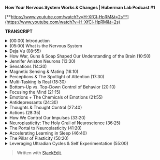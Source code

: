 **How Your Nervous System Works & Changes | Huberman Lab Podcast #1**

[**https://www.youtube.com/watch?v=H-XfCl-HpRM&t=2s**](https://www.youtube.com/watch?v=H-XfCl-HpRM&t=2s)

**TRANSCRIPT**

<details>
<summary>(00:00) Introduction</summary>
-
    
Welcome to the Huberman Lab Podcast where we discuss science and science-based tools for everyday life. (upbeat guitar music) I'm Andrew Huberman and I'm a professor of neurobiology and ophthalmology at Stanford School of Medicine. For today's podcast we're going to talk about the parts list of the nervous system. Now that might sound boring, but these are the bits and pieces that together make up everything about your experience of life, from what you think about to what you feel, what you imagine, and what you accomplish from the day you're born until the day you die. That parts list is really incredible because it has a history associated with it that really provides a window into all sorts of things like engineering, warfare, religion, and philosophy. So I'm going to share with you the parts list that makes up who you are through the lens of some of those other aspects of life and other aspects of the history of the discovery of the nervous system. By the end of this podcast I promise you're going to understand a lot more about how you work and how to apply that knowledge. There's going to be a little bit of story. There's going to be a lot of discussion about the people who made these particular discoveries. There'll be a little bit of technical language. There's no way to avoid that. But at the end you're going to have in hand what will be the equivalent of an entire semester of learning about the nervous system and how you work So a few important points before we get started. I am not a medical doctor. That means I don't prescribe anything. I'm a professor, so sometimes I'll profess things. In fact, I profess a lot of things. We are going to talk about some basic functioning of the nervous system parts and et cetera, but we're also going to talk about how to apply that knowledge. That said, your healthcare, your wellbeing is your responsibility. So anytime we talk about tools please filter it through that responsibility. Talk to a healthcare professional if you're going to explore any new tools or practices and be smart in your pursuit of these new tools. Also wanna emphasize that this podcast and the other things I do on social media are my personal goal of bringing zero cost to consumer information to the general public. It is separate from my role at Stanford University. 
  
In that spirit I really want to thank the sponsors of today's podcast. The first one is Athletic Greens which is an all-in-one drink. It's a greens drink that has vitamins, minerals, probiotics, prebiotics. I've been using Athletic Greens since 2012 so I'm really delighted that they're sponsoring the podcast. The reason I like it is because I like vitamins and minerals, I think they're important to my health and it can be kind of overwhelming to know what to take in that landscape. So by taking one thing that also happens to taste really good I get all the vitamins minerals, et cetera, that I need. There's also a lot of data there now about the importance of the gut microbiome for immune health and for the gut brain access, all these things. And the probiotics and prebiotics are important to me for that reason. If you want to try Athletic Greens you can go to athleticgreens.com/huberman, and put in the code word Huberman at checkout. If you do that they'll send you a year's supply of vitamin D3 and K2. There's a lot in the news lately about the importance of vitamin D3. We can all get vitamin D3 from sunlight but many of us aren't getting enough sunlight. Vitamin D3 has been shown to be relevant to the immune system and the hormone systems, et cetera. So once again that's athleticgreens.com/huberman, enter Huberman at checkout, and you get the year supply of D3 and K2 along with your Athletic Greens. 
  
This podcast is also brought to us by Inside Tracker which is a health monitoring company. It uses blood tests and saliva tests to look at things like DNA and metabolic markers and monitors your hormones, a huge number of different parameters of health that really can only be measured accurately through blood and saliva tests. I use Inside Tracker because I'm a big believer in data. There's a lot of aspects to our biology that can only be accurately measured by way of blood tests and saliva tests. The thing that's really nice about Inside Tracker is that rather than just giving you a bunch of numbers back of the levels of these things in your body, it gives you, through a really simple platform, information about what to do with all those levels of hormones and metabolic markers, et cetera. It also has a feature which is particularly interesting which it measures your inner age, which is more a measure of your biological age as opposed to your chronological age. And all that information is organized so that you can make changes in your nutritional regimes or your exercise regimes and watch how those markers change over time. So if you want to try Inside Tracker you can go to insidetracker.com/huberman and they'll give you 25% off at checkout.
</details>

<details>
<summary>(05:00) What is the Nervous System</summary>
-
    
So let's talk about the nervous system. The reason I say your nervous system and not your brain is because your brain is actually just one piece of this larger, more important thing, frankly, that we call the nervous system. The nervous system includes your brain and your spinal cord but also all the connections between your brain and your spinal cord and the organs of your body. It also includes, very importantly, all the connections between your organs back to your spinal cord and brain. So the way to think about how you function at every level from the moment you're born until the day you die, everything you think and remember and feel and imagine is that your nervous system is this continuous loop of communication between the brain, spinal cord, and body and body, spinal cord, and brain. In fact, we really can't even separate them. It's one continuous loop. You may have heard of something called a Mobius strip. A Mobius strip is almost like one of these impossible figures that no matter which angle you look at it from you can't tell where it starts and where it ends. And that's really how your nervous system is built. That's the structure that allows you to, for instance, deploy immune cells, to release cells that will go kill infection when you're in the presence of infection. Most people just think about that as a function of the immune system but actually it's your nervous system that tells organs like your spleen to release killer cells that go and hunt down those bacterial and viral invaders and gobble them up. If you have a stomach ache, for instance, sure, you feel that in your stomach, but it's really your nervous system that's causing the stomach ache. The ache aspect of it is a nervous system feature. So when we want to talk about experience or we want to talk about how to change the self in any way, we really need to think about the nervous system first. It is fair to say that the nervous system governs all other biological systems of the body, and it's also influenced by those other biological systems. So if we're talking about the nervous system we need to get a little specific about what we mean. It's not just this big loop of wires. In fact, there's a interesting story about that because at the turn of the sort of 1800s to 1900s, it actually was believed that our nervous system was just one giant cell. But two guys, that names aren't super important, but in fairness to their important discovery, Ramon y Cajal, a Spaniard, Camillo Golgi, an Italian guy, figured out how to label or stain the nervous system in a way that revealed, oh my goodness, we're actually made up of trillions of these little cells, nerve cells that are called neurons. And that's what a neuron is. It's just a nerve cell. They also saw that those nerve cells weren't touching one another. They're actually separated by little gaps. And those little gaps you may have heard of before, they're called synapses. Those synapses are where the chemicals from one neuron are kind of spit out or vomited into. And then the next nerve cell detects those chemicals and then passes electricity down its length to the next nerve cell and so forth. So really the way to think about your body and your thoughts and your mind is that you are a flow of electricity, right? There's nothing mystical about this. You're a flow of electricity between these different nerve cells. And depending on which nerve cells are active you might be lifting your arm or lowering your arm. You might be seeing something and perceiving that it's red or you might be seeing something and perceiving that it's green, all depending on which nerve cells are electrically active at a given moment. The example of perceiving red or perceiving green is a particularly good example because so often our experience of the world makes it seem as if these out these things that are happening outside us are actually happening inside us.
</details>

<details>
<summary>Deja Vu (08:55)</summary>
-
    
But the language of the nervous system is just electricity. It's just like a Morse code of some sort or the syllables and words and consonants and vowels of language. It just depends on how they're assembled, what order. And so that brings us to the issue of how the nervous system works. The way to think about how the nervous system works is that our experiences, our memories, everything is sort of like the keys on a piano being played in a particular order, right? If I play the keys on a piano in a particular order and with a particular intensity, that's a given song. We can make that analogous to a given experience. It's not really that the key, you know, A sharp or E flat is the song. It's just one component of the song. So when you hear that, you know, for instance, there's a brain area called the hippocampus, which there is, that's involved in memory. Well, it's involved in memory, but it's not that memories are stored there as, you know, sentences. They're stored there as patterns of electricity in neurons that when repeated, give you the sense that you are experiencing the thing again. In fact, deja vu, the sense that what you're experiencing is so familiar and like something that you've experienced previously is merely that the neurons that were active in one circumstance are now becoming active in the same circumstance again. And so it's really just like hearing the same song maybe not played on a piano but next time on a classical guitar, there's something similar about that song even though it's being played on two different instruments. So I think it's important that people understand the parts of their nervous system, and that it includes so much more than just the brain and that there are these things, neurons and synapses. But really that it's the electrical activity of these neurons that dictates our experience. So if the early 1900s were when these neurons were discovered, certainly a lot has happened since then.
</details>

<details>
<summary>How War, Guns & Soap Shaped Our Understanding of the Brain (10:50)</summary>
-
  
And in that time between the early 1900s and now there's some important events that actually happened in history that gave us insight into how the nervous system works. One of the more surprising ones was actually warfare. So as most everybody knows in warfare people get shot and people often die but many people get shot and they don't die. And in World War One, there were some changes in artillery, in bullets that made for a situation where bullets would enter the body and brain at very discrete locations and would go out the other side of the body or brain and also make a very small hole at that exit location. And in doing so produced a lot of naturally occurring lesions of the nervous system. Now you say, okay, well, how does that relate to neuroscience? Well, unlike previous years where a lot of the artillery would create these big sort of holes as the bullets would blow out of the brain or body, I know this is rather gruesome, when the holes were very discrete they entered at one point and left at another point, they would take out or destroy very discrete bits of neural tissue, of the nervous system. So people were coming back from war with holes in their brain and in other parts of their nervous system that were limited to very specific locations. In addition to that, there was some advancement in the cleaning of wounds that happened so many more people were surviving. What this meant was that neurologists now had a collection of patients that would come back and they'd have holes in very specific locations of their brain. And they'd say things like, well, I can recognize faces but I can't recognize who those faces belong to. I know it's a face, but I don't know who it belongs to. And after that person eventually died the neurologist would figure out, ah, I've had 10 patients that all told me that they couldn't recognize faces. And they all had these bullet holes that went through a particular region of the brain. And that's how we know a lot about how particular brain regions like the hippocampus work. In fact, some of the more amazing examples of this, where people would come back and they, for instance, would speak in complete gibberish whereas previously they could speak normally. And even though they were speaking in complete gibberish they could understand language perfectly. That's how we know that speech and language are actually controlled by separate portions of the nervous system. And there are many examples like that.
</details>

<details>
<summary>Jennifer Aniston Neurons (13:30)</summary>
-
  
People that couldn't recognize the faces of famous people or, and that actually brings us to an interesting example in modern times. Many, many years later in the early 2000s there was actually a paper that was published in the journal "Nature", excellent journal, showing that in a human being, a perfectly healthy human being, there was a neuron that would become electrically active only when the person viewed the picture of Jennifer Aniston, the actress. So literally a neuron that represented Jennifer Aniston, so-called Jennifer Aniston cells, neuroscientists know about the Jennifer Aniston cells. If you can recognize Jennifer Aniston's face you have Jennifer Aniston neurons, and presumably also have neurons that can recognize the faces of other famous and non-famous people. So that indicates that our brain is really a map of our experience. We come into the world and our brain has a kind of bias towards learning particular kinds of things. It's ready to receive information and learn that information, but the brain is really a map of experience.
</details>

<details>
<summary>Sensations (14:30)</summary>
-
  
So let's talk about what experience really is. What does it mean for your brain to work? Well I think it's fair to say that the nervous system really does five things, maybe six. The first one is sensation. So this is important to understand for any and all of you that want to change your nervous system or to apply tools to make your nervous system work better. Sensation is a non-negotiable element of your nervous system. You have neurons in your eye that perceive certain colors of light and certain directions of movement. You have neurons in your skin that perceive particular kinds of touch, like light touch or firm touch or painful touch. You have neurons in your ears that perceive certain sounds. Your entire experience of life is filtered by these, what we call sensory receptors if you want to know what the name is. So this always raises an interesting question. People ask, well, is there much more out there? Is there a lot more happening in the world that I'm not experiencing or that humans aren't experiencing? And the answer of course is yes, there are many species on this planet that are perceiving things that we will never perceive unless we apply technology. The best example I could think of off the top of my head would be something like infrared vision. There are snakes out there, pit vipers and so forth, that can sense heat emissions from other animals. They don't actually see their shape. They sense their heat shape and their heat emissions. Humans can't do that unless of course they put on infrared goggles or something that would allow them to detect those heat emissions.
</details>
  
<details>
<summary>Magnetic Sensing & Mating (16:10)</summary>
-
  
There are turtles and certain species of birds that migrate long distances that can detect magnetic fields because they have neurons, again, it's the nervous system that allows them to do this. So they have neurons in their nose and in their head that allow them to migrate along magnetic fields in order to, as amazing as this sounds, go from one particular location in the ocean, thousands of miles away to all aggregate on one particular beach at a particular time of year so that they can mate, lay eggs, and then wander back off into the sea to die. And then their young will eventually hatch, those cute little turtles will shuffle to the ocean, swim off and go do the exact same thing. They don't migrate that distance by vision. They don't do it by smell. They do it by sensing magnetic fields. And many other species do these incredible things. We don't, humans are not magnetic sensing organisms. We can't do that because we don't have receptors that sense magnetic fields. There's some data that maybe some humans can sense magnetic fields but you should be very skeptical of anyone that's convinced that they can do that with any degree of robustness or accuracy, because even the people that can do this aren't necessarily aware that they can. Maybe a topic for a future podcast. So we have sensation, then we have perception.
</details>

<details>
<summary>Perceptions & The Spotlight of Attention (17:30)</summary>
-
  
Perception is our ability to take what we're sensing and focus on it and make sense of it, to explore it, to remember it. So really perceptions are just whichever sensations we happen to be paying attention to at any moment. And you can do this right now. You can experience perception and the difference between perception and sensation very easily. If, for instance, I tell you to pay attention to the contact of your feet, the bottoms of your feet, with whatever surface they happen to be in contact with, maybe it's shoes, maybe it's the floor, if your feet are up maybe it's air. The moment you place your, what we call the spotlight of attention or the spotlight of perception on your feet. You are now perceiving what was happening there, what was being sensed there. The sensation was happening all along however. So while sensation is not negotiable you can't change your receptors unless you adopt some new technology, perception is under the control of your attention.
</details>

<details>
<summary>Multi-Tasking Is Real (18:30)</summary>
-
  
And the way to think about attention is it's like a spotlight, except it's not one spotlight. You actually have two attentional spotlights. Anyone that tells you you can't multitask, tell them they're wrong. And if they disagree with you tell them to contact me because in old world primates of which humans are, we are able to do what's called covert attention. We can place a spotlight of attention on something, for instance, something we're reading or looking at or someone that we're listening to. And we can place a second spotlight of attention on something we're eating and how it tastes or our child running around in the room or my dog. You can split your attention into two locations but of course you can also bring your attention, that is, your perception, to one particular location. You can dilate your attention kind of like making a spotlight more diffuse or you can make it more concentrated. This is very important to understand if you're going to think about tools to improve your nervous system, whether or not that tool is in the form of a chemical that you decide to take, maybe a supplement to increase some chemical in your brain if that's your choice, or a brain machine device or you're going to try and learn something better by engaging in some focus or motivated pursuit for some period of time each day. Attention is something that is absolutely under your control, in particular when you're rested. And we'll get back to this. But when you are rested, and we'll define rest very clearly, you are able to direct your attention in very deliberate ways.
</details>

<details>
<summary>Bottom-Up vs. Top-Down Control of Behavior (20:10)</summary>
-
  
And that's because we have something in our nervous system which is sort of like a two way street. And that two way street is a communication between the aspects of our nervous system that are reflexive and the aspects of our nervous system that are deliberate. So we all know what it's like to be reflexive. You go through life, you're walking. If you already know how to walk you don't think about your walking. You just walk. And that's because the nervous system wants to pass off as much as it can to reflexive action. That's called bottom up processing. It really just means that information is flowing in through your senses, regardless of what you're perceiving, that information is flowing up and it's directing your activity. But at any moment, for instance, let's say a car screeches in front of you around the corner, and you suddenly pause. You are now moving into deliberate action. You would start looking around in a very deliberate way. The nervous system can be reflexive in its action or it can be deliberate.
</details>

<details>
<summary>Focusing the Mind (21:15)</summary>
-
  
If reflexive action tends to be what we call bottom up, deliberate action and deliberate perceptions and deliberate thoughts are top down. They require some effort and some focus. But that's the point, you can decide to focus your attention and energy on anything you want. You can decide to focus your behavior in any way you want. But it will always feel like it requires some effort and some strain. Whereas when you're in reflexive mode, just walking and talking and eating and doing your thing it's going to feel very easy. And that's because your nervous system basically wired up to be able to do most things easily without much metabolic demand, without consuming much energy. But the moment you try and do something very specific, you're going to feel a sort of mental friction. It's going to be challenging.
</details>

<details>
<summary>Emotions + The Chemicals of Emotions (21:55)</summary>
-
  
So we've got sensations, perceptions, and then we've got things that we call feelings slash emotions. And these get a little complicated because almost all of us, I would hope all of us, are familiar with things like happiness and sadness or boredom or frustration. Scientists argue like crazy, neuroscientists and psychologists and philosophers for that matter, argue like crazy about what these are and how they work. Certainly emotions and feelings are the product of the nervous system. They involve the activity of neurons. But as I mentioned earlier, neurons are electrically active but they also release chemicals. And there's a certain category of chemicals that has a very profound influence on our emotional states. They're called neuromodulators. And those neuromodulators have names that probably you've heard of before. Things like dopamine and serotonin and acetylcholine, epinephrine. Neuromodulators are really interesting because they bias which neurons are likely to be active and which ones are likely to be inactive. A simple way to think about neuromodulators is they are sort of like playlists that you would have on any kind of device where you're going to play particular categories of music. So for instance, dopamine, which is often discussed as the molecule of reward or joy, it is involved in reward. And it does tend to create a sort of upbeat mood when released in appropriate amounts in the brain. But the reason it does that is because it makes certain neurons and neural circuits as we call them more active and others less active. Okay. So serotonin, for instance, is a molecule that when released tends to make us feel really good with what we have, our sort of internal landscape and the resources that we have, whereas dopamine more than being a molecule of reward is really more a molecule of motivation toward things that are outside us and that we want to pursue. And we can look at healthy conditions or situations like being in pursuit of a goal where every time we accomplish something en route to that goal, a little bit of dopamine is released and we feel more motivation, that happens. We can also look at the extreme example of something like mania, where somebody is so relentlessly in pursuit of external things like money and relationships that they're sort of in this delusional state of thinking that they have the resources that they need in order to pursue all these things when in fact they don't. So these neuromodulators can exist in normal levels, low levels, high levels.
</details>

<details>
<summary>Antidepressants (24:30)</summary>
-
  
And that actually gives us a window into a very important aspect of neuroscience history that all of us are impacted by today, which is the discovery of antidepressants and so-called anti-psychotics. In the 1950s, '60s, and '70s, it was discovered that there are compounds, chemicals that can increase or decrease serotonin, that can increase or decrease dopamine. And that led to the development of most of what we call antidepressants. Now, the trick here or the problem is that most of these drugs, especially in the 1950s and '60s, they would reduce serotonin but they would also reduce dopamine or they would increase serotonin, but they would also increase some other neuromodulator chemical. And that's because all these chemical systems in the body, but the neuromodulators in particular, have a lot of receptors. Now, these are different than the receptors we were talking about earlier. The receptors I'm talking about now are sort of like parking spots where dopamine is released. And if it attaches to a receptor, say on the heart, it might make the heart beat faster because there's a certain kind of receptor on the heart. Whereas if dopamine is released and goes and attaches to muscle it might have a completely different effect on the muscle. And in fact, it does. So different receptors on different organs of the body are the ways that these neuromodulators can have all these different effects on different aspects of our biology. This is most salient in the example of some of the antidepressants that have sexual side effects or that blunt appetite or that blunt motivation. You know, many of these which increase serotonin can be very beneficial for people. It can elevate their mood. It can make them feel better. But they also if their, the doses are too high or if that particular drug isn't right for somebody that person experiences challenges with motivation or appetite or libido because serotonin is binding to receptors in the areas of the brain that control those other things as well. So we talked about sensation. We talked about perception. When we talk about feelings, we have to consider these neuromodulators. And we have to consider also that feelings and emotions are contextual. In some cultures showing a lot of joy or a lot of sadness is entirely appropriate, in other cultures it's considered inappropriate. So I don't think it's fair to say that there is a sadness circuit or area of the brain or a happiness circuit or area of the brain. However, it is fair to say that certain chemicals and certain brain circuits tend to be active when we are in motivated states, tend to be active when we are in non-motivated lazy states, tend to be active when we are focused and tend to be active when we are not focused. I want to emphasize also that emotions are something that we generally feel are not under our control. We feel like they kind of geyser up within us and they just kind of happen to us. And that's because they are somewhat reflexive. We don't really set out with a deliberate thought to be happy or a deliberate thought to be sad. We tend to experience them in kind of a passive reflexive way. And that brings us to the next thing, which are thoughts.
</details>

<details>
<summary>Thoughts & Thought Control (27:40)</summary>
-
  
Thoughts are really interesting because in many ways they're like perceptions except that they draw on not just what's happening in the present but also things we remember from the past and things that we anticipate about the future. The other thing about thoughts that's really interesting is that thoughts can be both reflexive, they can just be occurring all the time sort of like pop-up windows on a poorly filtered web browser, or they can be deliberate. We can decide to have a thought. In fact, right now you could decide to have a thought just like you would decide to write something out on a piece of paper. You could decide that you're listening to a podcast, that you are in a particular location. You're not just paying attention to what's happening, you're directing your thought process. And a lot of people don't understand or at least appreciate that the thought patterns and the neural circuits that underlie thoughts can actually be controlled in this deliberate way.
</details>

<details>
<summary>Actions (28:35)</summary>
-
  
And then finally there are actions. Actions or behaviors are perhaps the most important aspect of our nervous system. Because first of all, our behaviors are actually the only thing that are going to create any fossil record of our existence. You know, after we die, the nervous system deteriorates, our skeleton will remain. But it's, you know, in the moment of experiencing something very joyful or something very sad, it can feel so all encompassing that we actually think that it has some meaning beyond that moment. But actually for humans and I think for all species, the sensations, the perceptions and the thoughts and the feelings that we have in our lifespan, none of that is actually carried forward except the ones that we take and we convert into actions such as writing, actions such as words, actions such as engineering new things. And so the fossil record of our species and each one of us is really through action. And that, in part, is why so much of our nervous system is devoted to converting sensation, perceptions, feelings, and thoughts into actions. In fact, the great neuroscientist or physiologist Sherrington won a Nobel prize for his work in mapping some of the circuitry, the connections between nerve cells that give rise to movement. And he said, "Movement is the final common pathway". The other way to think about it is that one of the reasons that our central nervous system, our brain and spinal cord include this stuff in our skull but also connects so heavily to the body is because most everything that we experience, including our thoughts and feelings, was really designed to either impact our behavior or not. And the fact that thoughts allow us to reach into the past and anticipate the future and not just experience what's happening in the moment gave rise to an incredible capacity for us to engage in behaviors that are not just for the moment, they're based on things that we know from the past and that we would like to see in the future. And this aspect of our nervous system, of creating movement, occurs through some very simple pathways. The reflexive pathway basically includes areas of the brain stem we call central pattern generators. When you walk, provided you already know how to walk, you are basically walking because you have these central pattern generators, groups of neurons that generate right foot, left foot, right foot, left foot kind of movement. However, when you decide to move in a particular deliberate way that requires a little more attention you start to engage areas of your brain for top-down processing where your forebrain works from the top down to control those central pattern generators so that maybe it's right foot, right foot, left foot, right foot, right foot, left foot if maybe you're hiking along some rocks or something. And you have to engage in that kind of movement. So movement, just like thoughts, can be either reflexive or deliberate. And when we talk about deliberate I want to be very specific about how your brain works in a deliberate way because it gives rise to a very important feature of the nervous system that we're going to talk about next, which is your ability to change your nervous system. And what I'd like to center on for a second is this notion of what does it mean for the nervous system to do something deliberately? Well, when you do something deliberately, you pay attention, you are bringing your perception to an analysis of three things, duration, how long something is is going to take or should be done, path, what you should be doing, and outcome, if you do something for a given length of time, what's going to happen. Now when you're walking down the street or you're eating or you're just talking reflexively, you're not doing this what I call DPO, duration, path, outcome, type of deliberate function in your brain and nervous system. But the moment you decide to learn something or to resist speaking or to speak up when you would rather be quiet, anytime you're deliberately kind of forcing yourself over a threshold, you're engaging these brain circuits and these nervous system circuits that suddenly make it feel as if something is challenging. Something has changed. Well, what's changed? What's changed is that when you engage in this duration, path, and outcome type of thinking or behavior or way of being you start to recruit these neuromodulators that are released from particular areas of your brain, and also it turns out from your body. and they start cuing to your nervous system. Something's different. Something's different now about what I'm doing. Something's different about what I'm feeling.
</details>

<details>
<summary>How We Control Our Impulses (33:20)</summary>
-
  
Let's give an example where perhaps somebody says something that's triggering to you. You don't like it. And you know you shouldn't respond. You feel like, oh, I shouldn't respond, I shouldn't respond, I shouldn't respond. You're actively suppressing your behavior through top down processing. Your forebrain is actually preventing you from saying the thing that you know you shouldn't say or that maybe you should wait to say or say in a different form. This feels like agitation and stress because you're actually suppressing a circuit. We actually can see examples of what happens when you're not doing this well. Some of the examples come from children. If you look at young children they don't have the forebrain circuitry to engage in this top down processing until they reach age 22, even 25. But in young children, you see this in a really robust way. You'll see they'll be rocking back and forth. It's hard for them to sit still because those central pattern generators are constantly going in the background. Whereas adults can sit still. A kid sees a piece of candy that it wants and will just reach out and grab it. Whereas an adult probably would ask if they could have a piece or wait until they were offered a piece in most cases. People that have damage to the certain areas of the frontal lobes don't have this kind of restriction. They'll just blurt things out. They'll just say things. We all know people like this. Impulsivity is a lack of top down control, a lack of top-down processing. The other thing that will turn off the forebrain and make it harder to top-down processing is a couple of drinks containing alcohol. The removal of inhibition is actually removal of neural inhibition, of nerve cells suppressing the activity of other nerve cells. And so when you look at people that have damage to their frontal lobes or you look at puppies or you look at young children, everything's a stimulus. Everything is a potential interaction for them. And they have a very hard time restricting their behavior and their speech. So a lot of the motor system is designed to just work in a reflexive way. And then when we decide we want to learn something or do something or not do something, we have to engage in this top-down restriction. And it feels like agitation because it's accompanied by the release of a neuromodulator called norepinephrine, which in the body we call adrenaline. And it actually makes us feel agitated. So for those of you that are trying to learn something new or to learn to suppress your responses or be more deliberate and careful in your responses, that is going to feel challenging for a particular reason. It's going to feel challenging because the chemicals in your body that are released in association with that effort are designed to make you feel kind of agitated. That low-level tremor that sometimes people feel when they're really, really angry is actually a chemically induced low-level tremor. And it's the, what I call limbic friction. There's an area of your brain that's involved in our more primitive reflexive responses called the limbic system. And the frontal cortex is in a friction, it's in a tug of war with that system all the time. Unless of course you have damage to the frontal lobe or you've had too much to drink or something. In which case you tend to just say and do whatever.
</details>

<details>
<summary>Neuroplasticity: The Holy Grail of Neuroscience (36:25)</summary>
-
  
And so this is really important to understand because if you want to understand neuroplasticity, you want to understand how to shape your behavior, how to shape your thinking, how to change how you're able to perform in any context, the most important thing to understand is that it requires top-down processing. It requires this feeling of agitation. In fact, I would say the agitation and strain is the entry point to neuroplasticity. So let's take a look at what neuroplasticity is. Let's explore it, not as the way it's normally talked about in modern culture, neuroplasticity, plasticity is great. Well, what exactly do people mean? Plasticity itself is just a process by which neurons can change their connections and the way they work so that you can go from things being very challenging and deliberate, requiring a lot of effort and strain, to them being reflexive. And typically when we hear about plasticity, we're thinking about positive or what I call adaptive plasticity. A lot of plasticity can be induced, for instance by brain damage, but that's generally not the kind of plasticity that we want. So when I say plasticity, unless I say otherwise I mean adaptive plasticity. And in particular most of the neuroplasticity that people want is self-directed plasticity. Because if there's one truism to neuroplasticity, it's that from birth until about age 25 the brain is incredibly plastic. Kids are learning all sorts of things but they can learn it passively. They don't have to work too hard or focus too hard, although focus helps, to learn new things, acquire new languages, acquire new skills. But if you're an adult and you want to change your neural circuitry at the level of emotions or behavior or thoughts or anything really, you absolutely need to ask two important questions. One, what particular aspect of my nervous system am I trying to change? Meaning, am I trying to change my emotions or my perceptions, my sensations? And which ones are available for me to change? And then the second question is how are you going to go about that? What is the structure of a regimen to engage neuroplasticity? And it turns out that the answer to that second question is governed by how awake or how sleepy we are. So let's talk about that next. Neuroplasticity is the ability for these connections in the brain and body to change in response to experience. And what's so incredible about the human nervous system in particular is that we can direct our own neural changes. We can decide that we want to change our brain. In other words, our brain can change itself and our nervous system can change itself. And the same can't be said for other organs of the body. Even though our other organs of the body have some ability to change, they can't direct it. They can't think and decide, you know your gut doesn't say, oh, you know, I want to be able to digest spicy foods better so I'm going to rearrange the connections to be able to do that. Whereas your brain can decide that you want to learn a language or you want to be less emotionally reactive or more emotionally engaged, and you can undergo a series of steps that will allow your brain to make those changes so that eventually it becomes reflexive for you to do that, which is absolutely incredible. For a long time it was thought that neuroplasticity was the unique gift of young animals and humans, that it could only occur when we're young. And in fact, a young brain is incredibly plastic. Children can learn three languages without an accent reflexively, whereas adults, it's very challenging. It takes a lot more effort and strain, a lot more of that duration, path, outcome kind of thinking in order to achieve those plastic changes. We now know, however, that the adult brain can change in response to experience. Nobel prizes were given for the understanding that the young brain can change very dramatically. I think one of the most extreme examples would be for people that are born blind from birth they use the area of their brain that normally would be used for visualizing objects and colors and things outside of them for braille reading. In brain imaging studies it's been shown that, you know, people who are blind from birth, when they braille read, the area of the brain that would normally light up, if you will, for vision lights up for braille reading. So that real estate is reallocated for an entirely different function. If someone is made blind in adulthood, it's unlikely that their entire visual brain will be taken over by the areas of the brain that are responsible for touch. However, there's some evidence that areas of the brain that are involved in hearing and touch can kind of migrate into that area. And there's a lot of interest now in trying to figure out how more plasticity can be induced in adulthood, more positive plasticity.
</details>

<details>
<summary>The Portal to Neuroplasticity (41:20)</summary>
-
  
And in order to understand that process we really have to understand something that might at first seem totally divorced from neuroplasticity, but actually lies at the center of neuroplasticity. And for any of you that are interested in changing your nervous system so that something that you want can go from being very hard or seem almost impossible and out of reach to being very reflexive, this is especially important to pay attention to. Plasticity in the adult human nervous system is gated, meaning it is controlled by neuromodulators. These things that we talked about earlier, dopamine, serotonin, and one in particular called acetylcholine, are what open up plasticity. They literally unveil plasticity and allow brief periods of time in which whatever information, whatever thing we're sensing or perceiving or thinking, whatever emotions we feel can literally be mapped in the brain such that later it will become much easier for us to experience and feel that thing. Now, this has a dark side and a positive side. The dark side is it's actually very easy to get neuroplasticity as an adult through traumatic or terrible or challenging experiences. But the important question is to say, why is that? And the reason that's the case is because when something very bad happens, there's the release of two sets of neuromodulators in the brain, epinephrine which tends to make us feel alert and agitated, which is associated with most bad circumstances. And acetylcholine, which tends to create a even more intense and focused perceptual spotlight. Remember earlier we were talking about perception and how it's kind of like a spotlight. Acetylcholine makes that light particularly bright and particularly restricted to one region of our experience. And it does that by making certain neurons in our brain and body active much more than all the rest. So acetylcholine is sorta like a highlighter marker upon which neuroplasticity then comes in later and says, wait, which neurons were active in this particularly alerting phase of whatever, you know, day or night, whenever this thing happened. So the way it works is this, you can think of epinephrine as creating this alertness and this kind of unbelievable level of increased attention compared to what you were experiencing before. And you can think of acetylcholine as being the molecule that highlights whatever happens during that period of heightened alertness. So just to be clear, it's epinephrine creates the alertness, that's coming from a subset of neurons in the brain stem if you're interested, and acetylcholine coming from an area of the forebrain is tagging or marking the neurons that are particularly active during this heightened level of alertness. Now that marks the cells, the neurons and the synapses for strengthening, for becoming more likely to be active in the future even without us thinking about it. Okay? So in bad circumstances this all happens without us having to do much. When we want something to happen, however, we want to learn a language, we want to learn a new skill, we want to become more motivated, what do we know for certain? We know that that process of getting neuroplasticity so that we have more focus, more motivation, absolutely requires the release of epinephrine. We have to have alertness in order to have focus and we have to have focus in order to direct those plastic changes to particular parts of our nervous system. Now, this has immense implications in thinking about the various tools, whether or not those are chemical tools or machine tools or just self-induced regimens of how long or how intensely you're going to focus in order to get neuroplasticity. But there's another side to it. The dirty secret of neuroplasticity is that no neuroplasticity occurs during the thing you're trying to learn, during the terrible event, during the great event. During the thing that you're really trying to shape and learn, nothing is actually changing between the neurons that is going to last. All the neuroplasticity, the strengthening of the synapses, the addition, in some cases, of new nerve cells or at least connections between nerve cells, all of that occurs at a very different phase of life which is when we are in sleep and non-sleep deep rest. And so neuroplasticity, which is the kind of Holy Grail of human experience of, you know, this is the New Year and everyone's thinking New Year's resolutions. And right now, perhaps everything's organized and people are highly motivated but what happens in March or April or May? Well, that all depends on how much attention and focus one can continually bring to whatever it is they're trying to learn, so much so that agitation and a feeling of strain are actually required for this process of neuro-plasticity to get triggered.
</details>

<details>
<summary>Accelerating Learning in Sleep (46:40)</summary>
-
  
But the actual rewiring occurs during periods of sleep and non-sleep deep rest. There's a study published last year that's particularly relevant here that I want to share, it was not done by my laboratory, that showed that 20 minutes of deep rest, this is not deep sleep, but essentially doing something very hard and very intense and then taking 20 minutes immediately afterwards to deliberately turn off the deliberate focused thinking and engagement actually accelerated neuroplasticity. There's another study that's just incredible. And we're going to go into this in a future episode of the podcast not too long from now, that showed that if people are learning a particular skill, it could be a language skill or a motor skill, and they hear a tone just playing in the background, and the tone is playing periodically in the background, like just a bell. In deep sleep, if that bell is played learning is much faster for the thing that they were learning while they were awake. It somehow cues the nervous system in sleep, doesn't even have to be in dreaming, that something that happened in the waking phase was especially important. So much so that that bell is sort of a Pavlovian cue, it's sort of a reminder to the sleeping brain, oh, you need to remember what it is that you were learning at that particular time of day. And the learning rates and the rates of retention, meaning how much people can remember from the thing they learned, are significantly higher under those conditions. So I'm going to talk about how to apply all this knowledge a little bit more in this podcast episode but also in future episodes. But it really speaks to the really key importance of sleep and focus, these two opposite ends of our attentional state. When we're in sleep these DPOs, duration, path, and outcome analysis are impossible. We just can't do that. We are only in relation to what's happening inside of us. So sleep is key. Also key are periods of non-sleep deep rest where we're turning off our analysis of duration, path, and outcome, in particular for the thing that we were just trying to learn. And we're in this kind of liminal state where our attention is kind of drifting all over. It turns out that's very important for the consolidation, for the changes between the nerve cells that will allow what we were trying to learn to go from being deliberate and hard and stressful and a strain to easy and reflexive. This also points to how different people, including many modern clinicians, are thinking about how to prevent bad circumstances, traumas, from routing their way into our nervous system permanently. It says that you might want to interfere with certain aspects of brain states that are away from the bad thing that happened, the brain states that happened the next day or the next month or the next year. And also, I want to make sure that I pay attention to the fact that for many of you you're thinking about neuro-plasticity not just in changing your nervous system to add something new but to also get rid of things that you don't like, right? That you want to forget bad experiences or at least remove the emotional contingency of a bad relationship or a bad relationship to some thing or some person or some event. Learning to fear certain things, less to eliminate a phobia, to erase a trauma. The memories themselves don't get erased. I'm sorry to say that the memories don't themselves get erased, but the emotional load of memories can be reduced. And there are a number of different ways that that can happen but they all require this thing that we're calling neuroplasticity. We're going to have a large number of discussions about neuroplasticity in depth, but the most important thing to understand is that it is indeed a two phase process.
</details>

<details>
<summary>The Pillar of Plasticity (50:20)</summary>
-
  
What governs the transition between alert and focused and these deep rest and deep sleep states is a system in our brain and body, a certain aspect of the nervous system called the autonomic nervous system. And it is immensely important to understand how this autonomic nervous system works. It has names like the sympathetic nervous system and parasympathetic nervous system which frankly are complicated names because they're a little bit misleading. Sympathetic is the one that's associated with more alertness. Parasympathetic is the one that's associated with more calmness. And it gets really misleading because the sympathetic nervous system sounds like sympathy. And then people think it's related to calm. I'm going to call it the alertness system and the calmness system, because even though sympathetic and parasympathetic are sometimes used, people really get confused. So the way to think about the autonomic nervous system and the reason it's important for every aspect of your life, but in particular for neuroplasticity and engaging in these focus states and in these de-focused states is that it works sort of like a seesaw. Every 24 hours, we're all familiar with the fact that when we wake up in the morning we might be a little bit groggy but then generally we're more alert. And then as evening comes around we tend to become a little more relaxed and sleepy. Eventually at some point at night, we go to sleep. So we go from alert to deeply calm. And as we do that, we go from an ability to engage in these very focused duration, path, outcome types of analyses to states in sleep that are completely divorced from duration, path, and outcome in which everything is completely random and untethered in terms of our sensations, perceptions and feelings and so forth. So every 24 hours, we have a phase of our day that is optimal for thinking and focusing and learning and neuroplasticity and doing all sorts of things. We have energy as well. And at another phase of our day we're tired and we have no ability to focus. We have no ability to engage in duration, path, outcome types of analyses. And it's interesting that both phases are important for shaping our nervous system in the ways that we want. So if we want to engage neuroplasticity and we want to get the most out of our nervous system we each have to master both the transition between wakefulness and sleep and the transition between sleep and wakefulness. Now so much has been made of the importance of sleep. And it is critically important for wound healing, for learning as I just mentioned, for consolidating learning, for all aspects of our immune system. It is the one period of time in which we're not doing these duration, path, and outcome types of analyses. And it is critically important to all aspects of our health, including our longevity. Much less has been made, however, of how to get better at sleeping, how to get better at the process that involves falling asleep, staying asleep, and accessing the states of mind and body that involve total paralysis. Most people don't know this but you're actually paralyzed during much of your sleep so that you can't act out your dreams, presumably. But also where your brain is in a total idle state where it's not controlling anything, it's just left to kind of free run. And there are certain things that we can all do in order to master that transition, in order to get better at sleeping. And it involves much more than just how much we sleep. We're all being told, of course, that we need to sleep more but there's also the issue of sleep quality, accessing those deep States of non DPO thinking. Accessing the right timing of sleep, not a lot has been discussed publicly, as far as I'm aware, of when to time your sleep. I think we all can appreciate that sleeping for half an hour throughout the day so that you get a total of eight hours of sleep every 24 hour cycle is probably very different and not optimal compared to a solid block of eight hours of sleep. Although there are people that have tried this, I think it's been written about in various books. Not many people can stick to that schedule. Incidentally, I think it's called the Uberman schedule, not to be confused with the Huberman schedule because first of all my schedule doesn't look anything like that. And second of all I would never attempt such a sleeping regime. The other thing that is really important to understand is that we have not explored, as a culture, the rhythms that occur in our waking states. So much has been focused on the value of sleep and the importance of sleep, which is great. But I don't think that most people are paying attention to what's happening in their waking states and when their brain is optimized for focus, when their brain is optimized for these DPOs, these duration, path, outcome types of engagements for learning and for changing and when are their brain is probably better suited for more reflexive thinking and behaviors.
</details>

<details>
<summary>Leveraging Ultradian Cycles & Self Experimentation (55:00)</summary>
-
  
And it turns out that there's a vast amount of scientific data which points to the existence of what are called ultradian rhythms. You may have heard of circadian rhythms. Circadian means, circa, about a day. So it's 24 hour rhythms because the earth spins once every 24 hours. Ultradian rhythms occur throughout the day and they require less time, they're shorter. The most important ultradian rhythm for sake of this discussion is the 90 minute rhythm that we're going through all the time in our ability to attend and focus. And in sleep, we are, our sleep is broken up into 90 minute segments. Early in the night we have more phase one and phase two lighter sleep. And then we go into our deeper phase three and phase four sleep. And then we return to phase one, two, three, four. So all night, you're going through these ultradian rhythms of stage one, two, three, four, one, two, three, four, it's repeating. Most people perhaps know that. Maybe they don't. But you wake up in the morning, these ultradian rhythms continue. And it turns out that we are optimized for focus and attention within these 90 minute cycles so that at the beginning of one of these 90 minute cycles maybe you sit down to learn something new or to engage in some new challenging behavior, for the first five or 10 minutes of one of those cycles it's well-known that the brain and the neural circuits and the neuromodulators are not going to be optimally tuned to whatever it is you're trying to do. But as you drop deeper into that 90 minute cycle your ability to focus and to engage in this DPO process and to direct neuroplasticity and to learn is actually much greater. And then you eventually pop out of that at the end of the 90 minute cycle. So these cycles are occurring in sleep and these cycles are occurring in wakefulness. And all of those are governed by this seesaw of alertness to calmness that we call the autonomic nervous system. So if you want to master and control your nervous system, regardless of what tool you reach to, whether or not it's a pharmacologic tool or whether or not it's a behavioral tool or whether or not it's a brain machine interface tool, it's vitally important to understand that your entire existence is occurring in these 90 minute cycles, whether or not you're asleep or awake. And so you really need to learn how to wedge into those 90 minute cycles. And for instance, it would be completely crazy and counterproductive to try and just learn information while in deep sleep by listening to that information because you're not able to access it. It would be perfectly good, however, to engage in a focused bout of learning each day. And now we know how long that focused bout of learning should be, it should be at least one 90 minute cycle. And the expectation should be that the early phase of that cycle is going to be challenging. It's going to hurt. It's not going to feel natural. It's not going to feel like flow. But that you can learn and the circuits of your brain that are involved in focus and motivation can learn to drop into a mode of more focus, get more neuroplasticity in other words, by engaging these ultradian cycles at the appropriate times of day. For instance, some people are very good learners early in the day and not so good in the afternoon. So you can start to explore this process even without any information about the underlying neurochemicals by simply paying attention, not just to when you go to sleep and when you wake up each morning, how deep or how shallow your sleep felt to you subjectively. But also, throughout the day, when your brain tends to be most anxious. Because it turns out that has a correlate related to perception that we will talk about. You can ask yourself when are you most focused? When are you least anxious? When do you feel most motivated? When do you feel least motivated? By understanding how the different aspects of your perception, sensation, feeling, thought, and actions, tend to want to be engaged or not want to be engaged. You develop a very good window into what's going to be required to shift your ability to focus or shift your ability to engage in creative type thinking at different times of day, should you choose. And so that's where we're heading, going forward. It all starts with mastering this seesaw that is the autonomic nervous system, that at a course level is a transition between wakefulness and sleep, but at a finer level, and just as important, are the various cycles, these ultradian 90 minute cycles that govern our life all the time, 24 hours a day every day of our life. And so we're going to talk about how you can take control of the autonomic nervous system so that you can better access neuroplasticity, better access sleep, even take advantage of the phase that is the transition between sleep and waking to access things like creativity and so forth. All based on studies that have been published over the last 100 years, mainly within the last 10 years and some that are very, very new. And that point to the use of specific tools that will allow you to get the most out of your nervous system. So today we covered a lot of information. It was sort of a whirlwind tour of everything from neurons and synapses to neuroplasticity and the autonomic nervous system. We will revisit a lot of these themes going forward. So if all of that didn't sink in in one pass, please don't worry. We will come back to these themes over and over again. I wanted to equip you with a language so that we're all developing a kind of common base set of information going forward. And I hope the information is valuable to you in your thinking about what is working well for you and what's working less well and what's been exceedingly challenging, what's been easy for you in terms of your pursuit of particular behaviors or emotional states where your challenges or the challenges of people that you know might reside. As promised in our welcome video, the format of the "Huberman Lab" podcast is to dive deep into individual topics for an entire month at a time. So for the entire month of January we're going to explore this incredible state that is sleep and a related state, which is non-sleep deep rest and what they do for things like learning, resetting our emotional capacity. Everyone's probably familiar with the fact that when we're sleep deprived we're so much less good at dealing with life circumstances. We're more emotionally labile. Why is that? How is that? But most importantly, we're going to talk about how to get better at sleeping and how to access better sleep even when your sleep timing or duration is compromised. We're also going to talk about the data that support this very interesting state called non-sleep deep rest where one is neither asleep nor awake, but it turns out one can recover some of the neuromodulators and more importantly the processes involved in sensation, perception, feeling, thought, and action. It's sure to be a very rich discussion back and forth where I'm answering your questions and providing tools. And I'm certain you're also going to learn a lot of information about neuroscience and what makes up this incredible phase of your life where you think you're not conscious, but you're actually resetting and renewing yourself in order to perform better, feel better, et cetera, in the waking state. If you want to support the podcast, please click the like button and subscribe on YouTube. Leave us a comment if you have any feedback for us. And on Apple, you can also leave a review and comments for us to improve the podcast experience for you. Please also check out our sponsors and thank you so much. We'll see you on the next episode next week. (upbeat guitar music)
</details>

> Written with [StackEdit](https://stackedit.io/).
